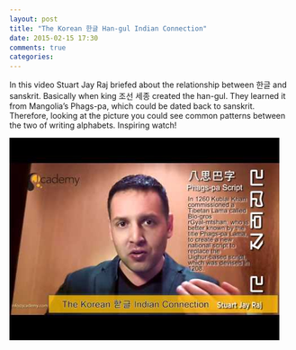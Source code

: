 ```yaml
---
layout: post
title: "The Korean 한글 Han-gul Indian Connection"
date: 2015-02-15 17:30
comments: true
categories: 
---
```

In this video Stuart Jay Raj briefed about the relationship between 한글 and sanskrit. Basically when king 조선 세종 created the han-gul. They learned it from Mangolia’s Phags-pa, which could be dated back to sanskrit. Therefore, looking at the picture you could see common patterns between the two of writing alphabets. Inspiring watch!

![](/images/legacy/0*ZHKHv0MqKKA6xjjl.jpg)

